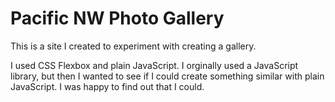 # Pacific NW Photo Gallery

This is a site I created to experiment with creating a gallery.

I used CSS Flexbox and plain JavaScript. I orginally used a JavaScript library, but then I wanted to see if I could
create something similar with plain JavaScript. I was happy to find out that I could.
